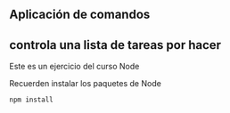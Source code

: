 ## Aplicación de comandos
## controla una lista de tareas por hacer

Este es un ejercicio del curso Node

Recuerden instalar los paquetes de Node

```
npm install
```